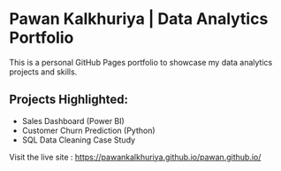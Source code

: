# Pawan Kalkhuriya | Data Analytics Portfolio

This is a personal GitHub Pages portfolio to showcase my data analytics projects and skills.

## Projects Highlighted:
- Sales Dashboard (Power BI)
- Customer Churn Prediction (Python)
- SQL Data Cleaning Case Study

Visit the live site : https://pawankalkhuriya.github.io/pawan.github.io/
